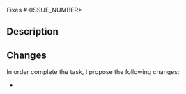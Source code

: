 <!-- Substitute <ISSUE_NUMBER> by the task's actual issue number. -->
Fixes #<ISSUE_NUMBER>

## Description
<!-- Describe what exactly you made (the task) and why it's important -->


## Changes

In order complete the task, I propose the following changes:

<!-- Describe the changes you made to complete the task, in bulletpoints. -->
 -
